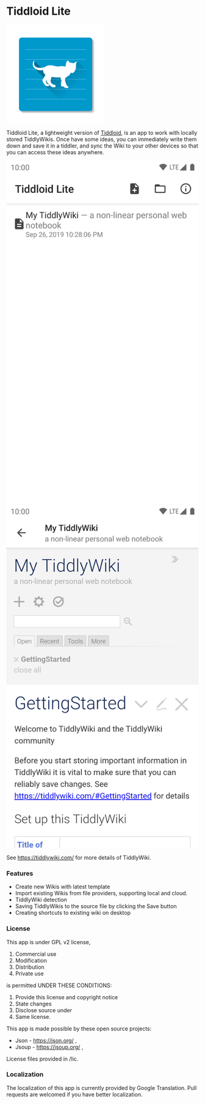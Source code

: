 # Tiddloid Lite

![avatar](img/Tiddloid.png)

Tiddloid Lite, a lightweight version of [Tiddloid](https://github.com/donmor/Tiddloid), is an app to work with locally stored TiddlyWikis. Once have some ideas, you can immediately write them down and save it in a tiddler, and sync the Wiki to your other devices so that you can access these ideas anywhere.

![avatar](img/img01.png)    ![avatar](img/img02.png)

See https://tiddlywiki.com/ for more details of TiddlyWiki.

### Features

* Create new Wikis with latest template
* Import existing Wikis from file providers, supporting local and cloud.
* TiddlyWiki detection
* Saving TiddlyWikis to the source file by clicking the Save button
* Creating shortcuts to existing wiki on desktop

### License

This app is under GPL v2 license,
1. Commercial use
2. Modification
3. Distribution
4. Private use

is permitted UNDER THESE CONDITIONS:
1. Provide this license and copyright notice
2. State changes
3. Disclose source under
4. Same license.

This app is made possible by these open source projects:
* Json - https://json.org/ ,
* Jsoup - https://jsoup.org/ ,

License files provided in /lic.

### Localization

The localization of this app is currently provided by Google Translation. Pull requests are welcomed if you have better localization.
